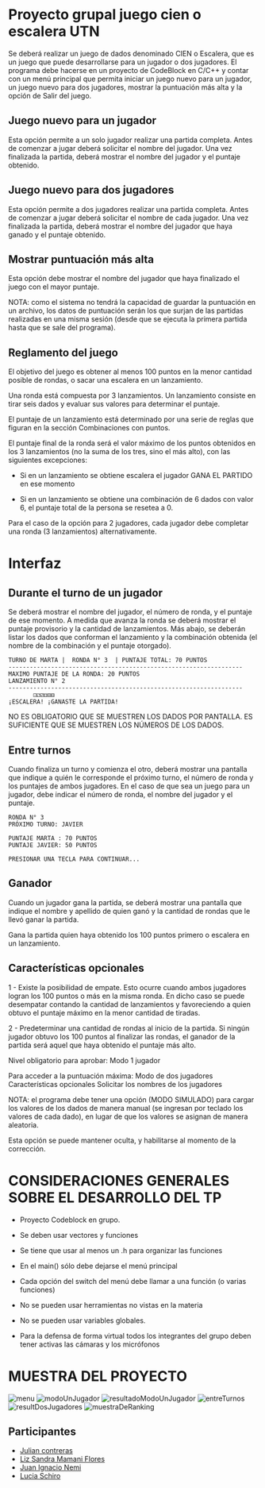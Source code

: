 # Proyecto grupal juego cien o escalera UTN

Se deberá realizar un juego de dados denominado CIEN o Escalera, que es un juego que puede desarrollarse para un jugador o dos jugadores.
El programa debe hacerse en un proyecto de CodeBlock en C/C++ y contar con un menú principal que permita iniciar un juego nuevo para un jugador, un juego nuevo para dos jugadores,  mostrar la puntuación más alta  y la opción de Salir del juego.

## Juego nuevo para un jugador
Esta opción permite a un solo jugador realizar una partida completa. 
Antes de comenzar a jugar deberá solicitar el nombre del jugador.
Una vez finalizada la partida, deberá mostrar el nombre del jugador y el puntaje obtenido.

## Juego nuevo para dos jugadores

Esta opción permite a dos jugadores realizar una partida completa. 
Antes de comenzar a jugar deberá solicitar el nombre de cada jugador. Una vez finalizada la partida, deberá mostrar el nombre del jugador que haya ganado y el puntaje obtenido.

## Mostrar puntuación más alta

Esta opción debe mostrar el nombre del jugador que haya finalizado el juego con el mayor puntaje. 

NOTA: como el sistema no tendrá la capacidad de guardar la puntuación en un archivo, los datos de puntuación serán los que surjan de las partidas realizadas en una misma sesión (desde que se ejecuta la primera partida hasta que se sale del programa).

## Reglamento del juego

El objetivo del juego es obtener al menos 100 puntos en la menor cantidad posible de  rondas, o sacar una escalera en un lanzamiento. 

Una ronda está compuesta por 3 lanzamientos. Un lanzamiento consiste en tirar seis dados y evaluar sus valores para determinar el puntaje.

El puntaje de un lanzamiento está determinado por una serie de reglas que figuran en la sección Combinaciones con puntos.

El puntaje final de la ronda será el valor máximo de los puntos obtenidos en los 3 lanzamientos (no la suma de los tres, sino el más alto), con las siguientes excepciones:

- Si en un lanzamiento se obtiene escalera el jugador GANA EL PARTIDO en ese momento

- Si en un lanzamiento se obtiene una combinación de 6 dados con valor 6, el puntaje total de la persona se resetea a 0. 

Para el caso de la opción para 2 jugadores, cada jugador debe completar una ronda (3 lanzamientos) alternativamente.

# Interfaz

## Durante el turno de un jugador

Se deberá mostrar el nombre del jugador, el número de ronda, y el puntaje de ese momento. A medida que avanza la ronda se deberá mostrar el puntaje provisorio y la cantidad de lanzamientos.
Más abajo, se deberán listar los dados que conforman el lanzamiento y la combinación obtenida (el nombre de la combinación y el puntaje otorgado).

    TURNO DE MARTA |  RONDA N° 3  | PUNTAJE TOTAL: 70 PUNTOS
    ------------------------------------------------------------------
    MAXIMO PUNTAJE DE LA RONDA: 20 PUNTOS
    LANZAMIENTO N° 2
    ------------------------------------------------------------------
           ⚀⚁⚂⚃⚄⚅    
    ¡ESCALERA! ¡GANASTE LA PARTIDA!


NO ES OBLIGATORIO QUE SE MUESTREN LOS DADOS POR PANTALLA. ES SUFICIENTE QUE SE MUESTREN LOS NÚMEROS DE LOS DADOS.

## Entre turnos

Cuando finaliza un turno y comienza el otro, deberá mostrar una pantalla que indique a quién le corresponde el próximo turno, el número de ronda y los puntajes de ambos jugadores. En el caso de que sea un juego para un jugador, debe indicar el número de ronda, el nombre del jugador y el puntaje.


    RONDA N° 3
    PRÓXIMO TURNO: JAVIER

    PUNTAJE MARTA : 70 PUNTOS
    PUNTAJE JAVIER: 50 PUNTOS

    PRESIONAR UNA TECLA PARA CONTINUAR...

## Ganador

Cuando un jugador gana la partida, se deberá mostrar una pantalla que indique el nombre y apellido de quien ganó y la cantidad de rondas que le llevó ganar la partida.

Gana la partida quien haya obtenido los 100 puntos primero o escalera en un lanzamiento.

## Características opcionales

1 - Existe la posibilidad de empate. Esto ocurre cuando ambos jugadores logran los 100 puntos  o más en la misma ronda. En dicho caso se puede desempatar contando la cantidad de lanzamientos y favoreciendo a quien obtuvo el puntaje máximo en la menor cantidad de tiradas.

2 - Predeterminar una cantidad de rondas al inicio de la partida. Si ningún jugador obtuvo los 100 puntos al finalizar las rondas, el ganador de la partida será aquel que haya obtenido el puntaje más alto.

Nivel obligatorio para aprobar: Modo 1 jugador

Para acceder a la puntuación máxima:
Modo de dos jugadores
Características opcionales
Solicitar los nombres de los jugadores

NOTA: el programa debe tener una opción (MODO SIMULADO) para cargar los valores de los dados de manera manual (se ingresan por teclado los valores de cada dado), en lugar de que los valores se asignan de manera aleatoria. 

Esta opción se puede mantener oculta, y habilitarse al momento de la corrección.

# CONSIDERACIONES GENERALES SOBRE EL DESARROLLO DEL TP


- Proyecto Codeblock en grupo. 
- Se deben usar vectores y funciones
- Se tiene que usar al menos un .h para organizar las funciones
- En el main() sólo debe dejarse el menú principal
- Cada opción del switch del menú debe llamar a una función (o varias funciones)


- No se pueden usar herramientas no vistas en la materia
- No se pueden usar variables globales.


- Para la defensa de forma virtual todos los integrantes del grupo deben tener activas las cámaras y los micrófonos

# MUESTRA DEL PROYECTO

![menu](https://github.com/user-attachments/assets/80aba379-6c10-4bdb-8436-db0f74a99242)
![modoUnJugador](https://github.com/user-attachments/assets/d44ff38d-8611-4190-b560-60329314f225)
![resultadoModoUnJugador](https://github.com/user-attachments/assets/8630a7e6-d835-44de-9ae5-8d2629092029)
![entreTurnos](https://github.com/user-attachments/assets/68bf8aed-f703-499e-a6b9-cfb1dbe16f27)
![resultDosJugadores](https://github.com/user-attachments/assets/921f7c2f-72bb-4855-bf71-4f2cfa29126f)
![muestraDeRanking](https://github.com/user-attachments/assets/f2af5d7f-a3ff-4185-9995-4fe8d44cb63f)


## Participantes

- [Julian contreras](https://github.com/julcontrerass)
- [Liz Sandra Mamani Flores](https://github.com/LizFl0res)
- [Juan Ignacio Nemi](https://github.com/nemi1414)
- [Lucia Schiro](https://github.com/LuciaShro)
